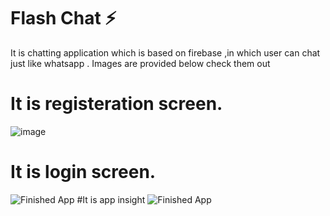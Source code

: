 


# Flash Chat ⚡️

It is chatting application which is based on firebase ,in which user can chat just like whatsapp .
Images are provided below check them out



# It is registeration screen.
![image](https://user-images.githubusercontent.com/46338841/87244445-08631280-c45b-11ea-8c06-3245e4d3463e.jpg)
# It is login screen.
![Finished App](https://user-images.githubusercontent.com/46338841/87244440-fe411400-c45a-11ea-8544-a6e7b5b47200.jpg)
#It is app insight
![Finished App](https://user-images.githubusercontent.com/46338841/87244448-0d27c680-c45b-11ea-8d40-66b2863264d2.jpg)
